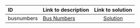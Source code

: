 | ID | Link to description | Link to solution |
|:---|:---|:---:|
| busnumbers | [Bus Numbers](https://open.kattis.com/problems/busnumbers) | [Solution](https://github.com/versenyi98/leetcode-solutions/tree/main/solutions/Bus%20Numbers)|
